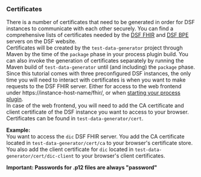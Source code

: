 ### Certificates

There is a number of certificates that need to be generated in order for DSF instances to communicate with each other securely.
You can find a comprehensive lists of certificates needed by the [DSF FHIR](https://dsf.dev/stable/maintain/fhir/configuration.html)
and [DSF BPE](https://dsf.dev/stable/maintain/bpe/configuration.html) servers on the DSF website.  
Certificates will be created by the `test-data-generator` project through Maven by the time of the `package` phase in your process plugin build.
You can also invoke the generation of certificates separately by running the Maven build of `test-data-generator` until (and including) the `package` phase.   
Since this tutorial comes with three preconfigured DSF instances, the only time you will need to interact with certificates
is when you want to make requests to the DSF FHIR server. Either for access to the web frontend under https://instance-host-name/fhir/,
or when [starting your process plugin](basic-concepts-and-guides.md#starting-a-process-via-task-resources).  
In case of the web frontend, you will need to add the CA certificate and client certificate of the DSF instance you want to access to your browser.
Certificates can be found in `test-data-generator/cert`.

**Example:**  
You want to access the `dic` DSF FHIR server. You add the CA certificate located in `test-data-generator/cert/ca` to your
browser's certificate store. You also add the client certificate for `dic` located in `test-data-generator/cert/dic-client`
to your browser's client certificates.

**Important: Passwords for .p12 files are always "password"**
